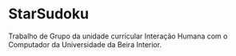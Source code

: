 # StarSudoku
Trabalho de Grupo da unidade curricular Interação Humana com o Computador da Universidade da Beira Interior.
